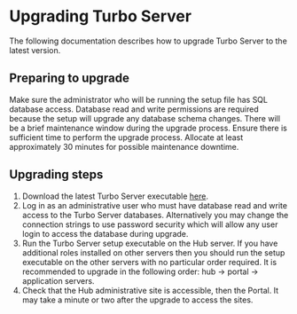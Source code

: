 # Upgrading Turbo Server

The following documentation describes how to upgrade Turbo Server to the latest version.

## Preparing to upgrade

Make sure the administrator who will be running the setup file has SQL database access. Database read and write permissions are required because the setup will upgrade any database schema changes. There will be a brief maintenance window during the upgrade process. Ensure there is sufficient time to perform the upgrade process. Allocate at least approximately 30 minutes for possible maintenance downtime.

## Upgrading steps

1. Download the latest Turbo Server executable [here](https://turbo.net/download).
2. Log in as an administrative user who must have database read and write access to the Turbo Server databases. Alternatively you may change the connection strings to use password security which will allow any user login to access the database during upgrade.
3. Run the Turbo Server setup executable on the Hub server. If you have additional roles installed on other servers then you should run the setup executable on the other servers with no particular order required. It is recommended to upgrade in the following order: hub -> portal -> application servers.
4. Check that the Hub administrative site is accessible, then the Portal. It may take a minute or two after the upgrade to access the sites.